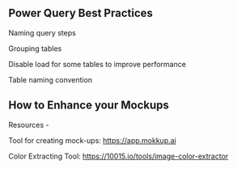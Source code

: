 ## Power Query Best Practices


Naming query steps

Grouping tables

Disable load for some tables to improve performance

Table naming convention


## How to Enhance your Mockups

Resources -

Tool for creating mock-ups: https://app.mokkup.ai

Color Extracting Tool: https://10015.io/tools/image-color-extractor
